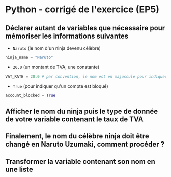 # Python - corrigé de l'exercice (EP5)

## Déclarer autant de variables que nécessaire pour mémoriser les informations suivantes

+ `Naruto` (le nom d'un ninja devenu célèbre)
```python
ninja_name = "Naruto"
```

+ `20.0` (un montant de TVA, une constante)
```python
VAT_RATE = 20.0 # par convention, le nom est en majuscule pour indiquer qu'il s'agit d'une constante
```

+ `True` (pour indiquer qu'un compte est bloqué)
```python
account_blocked = True
```

## Afficher le nom du ninja puis le type de donnée de votre variable contenant le taux de TVA

## Finalement, le nom du célèbre ninja doit être changé en Naruto Uzumaki, comment procéder ?

## Transformer la variable contenant son nom en une liste
